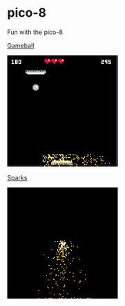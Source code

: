 # pico-8
Fun with the pico-8

[Gameball](carts/gameball.p8)

![gameball](images/gameball.gif)

[Sparks](carts/sparks.p8)

![sparks](images/sparks.gif)
